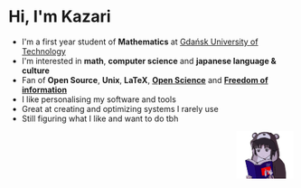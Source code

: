 # Hi, I'm Kazari
- I'm a first year student of **Mathematics** at [Gdańsk University of Technology](https://pg.edu.pl/)
- I'm interested in **math**, **computer science** and **japanese language & culture**
- Fan of **Open Source**, **Unix**, **LaTeX**, [**Open Science**](https://www.sci-hub.se/) and [**Freedom of information**](https://libgen.is/)
- I like personalising my software and tools
- Great at creating and optimizing systems I rarely use
- Still figuring what I like and want to do tbh

<img align="right" width=20% src="/lain.png">

